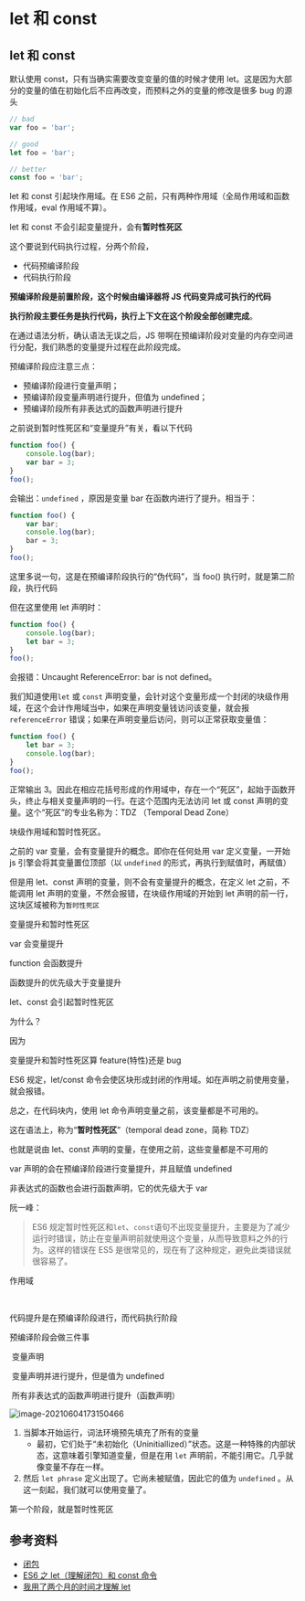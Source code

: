# let 和 const

## let 和 const

默认使用 const，只有当确实需要改变变量的值的时候才使用 let。这是因为大部分的变量的值在初始化后不应再改变，而预料之外的变量的修改是很多 bug 的源头

```javascript
// bad
var foo = 'bar';

// good
let foo = 'bar';

// better
const foo = 'bar';
```

let 和 const 引起块作用域。在 ES6 之前，只有两种作用域（全局作用域和函数作用域，eval 作用域不算）。

let 和 const 不会引起变量提升，会有**暂时性死区**

这个要说到代码执行过程，分两个阶段，

-   代码预编译阶段
-   代码执行阶段

**预编译阶段是前置阶段，这个时候由编译器将 JS 代码变异成可执行的代码**

**执行阶段主要任务是执行代码，执行上下文在这个阶段全部创建完成**。

在通过语法分析，确认语法无误之后，JS 带啊在预编译阶段对变量的内存空间进行分配，我们熟悉的变量提升过程在此阶段完成。

预编译阶段应注意三点：

-   预编译阶段进行变量声明；
-   预编译阶段变量声明进行提升，但值为 undefined；
-   预编译阶段所有非表达式的函数声明进行提升

之前说到暂时性死区和“变量提升”有关，看以下代码

```javascript
function foo() {
    console.log(bar);
    var bar = 3;
}
foo();
```

会输出：`undefined` ，原因是变量 bar 在函数内进行了提升。相当于：

```javascript
function foo() {
    var bar;
    console.log(bar);
    bar = 3;
}
foo();
```

这里多说一句，这是在预编译阶段执行的“伪代码”，当 foo() 执行时，就是第二阶段，执行代码

但在这里使用 let 声明时：

```javascript
function foo() {
    console.log(bar);
    let bar = 3;
}
foo();
```

会报错：Uncaught ReferenceError: bar is not defined。

我们知道使用`let` 或 `const` 声明变量，会针对这个变量形成一个封闭的块级作用域，在这个会计作用域当中，如果在声明变量钱访问该变量，就会报 `referenceError` 错误；如果在声明变量后访问，则可以正常获取变量值：

```javascript
function foo() {
    let bar = 3;
    console.log(bar);
}
foo();
```

正常输出 3。因此在相应花括号形成的作用域中，存在一个“死区”，起始于函数开头，终止与相关变量声明的一行。在这个范围内无法访问 let 或 const 声明的变量。这个“死区”的专业名称为：TDZ （Temporal Dead Zone）

块级作用域和暂时性死区。

之前的 var 变量，会有变量提升的概念。即你在任何处用 var 定义变量，一开始 js 引擎会将其变量置位顶部（以 `undefined` 的形式，再执行到赋值时，再赋值）

但是用 let、const 声明的变量，则不会有变量提升的概念，在定义 let 之前，不能调用 let 声明的变量，不然会报错，在块级作用域的开始到 let 声明的前一行，这块区域被称为`暂时性死区`

变量提升和暂时性死区

var 会变量提升

function 会函数提升

函数提升的优先级大于变量提升

let、const 会引起暂时性死区

为什么？

因为

变量提升和暂时性死区算 feature(特性)还是 bug

ES6 规定，let/const 命令会使区块形成封闭的作用域。如在声明之前使用变量，就会报错。

总之，在代码块内，使用 let 命令声明变量之前，该变量都是不可用的。

这在语法上，称为“**暂时性死区**”（temporal dead zone，简称 TDZ）

也就是说由 let、const 声明的变量，在使用之前，这些变量都是不可用的

var 声明的会在预编译阶段进行变量提升，并且赋值 undefined

非表达式的函数也会进行函数声明，它的优先级大于 var

阮一峰：

> ES6 规定暂时性死区和`let`、`const`语句不出现变量提升，主要是为了减少运行时错误，防止在变量声明前就使用这个变量，从而导致意料之外的行为。这样的错误在 ES5 是很常见的，现在有了这种规定，避免此类错误就很容易了。

作用域

​

代码提升是在预编译阶段进行，而代码执行阶段

预编译阶段会做三件事

​ 变量声明

​ 变量声明并进行提升，但是值为 undefined

​ 所有非表达式的函数声明进行提升（函数声明）

![image-20210604173150466](https://i.loli.net/2021/06/04/9uaTpg7C3l8XxNb.png)

1. 当脚本开始运行，词法环境预先填充了所有的变量
    - 最初，它们处于“未初始化（Uninitiallized）”状态。这是一种特殊的内部状态，这意味着引擎知道变量，但是在用 `let` 声明前，不能引用它。几乎就像变量不存在一样。
2. 然后 `let phrase` 定义出现了。它尚未被赋值，因此它的值为 `undefined` 。从这一刻起，我们就可以使用变量了。

第一个阶段，就是暂时性死区

## 参考资料

-   [闭包](https://zh.javascript.info/closure)
-   [ES6 之 let（理解闭包）和 const 命令](https://www.cnblogs.com/zhuzhenwei918/p/6131345.html)
-   [我用了两个月的时间才理解 let](https://zhuanlan.zhihu.com/p/28140450)

